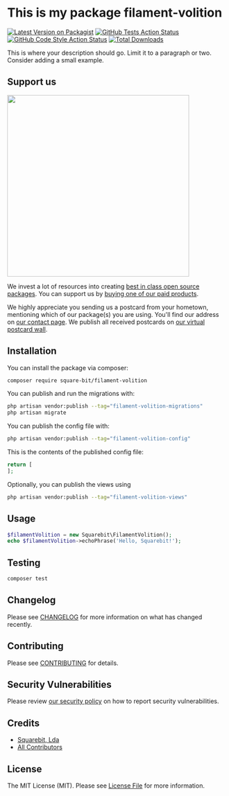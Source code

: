 # This is my package filament-volition

[![Latest Version on Packagist](https://img.shields.io/packagist/v/square-bit/filament-volition.svg?style=flat-square)](https://packagist.org/packages/square-bit/filament-volition)
[![GitHub Tests Action Status](https://img.shields.io/github/actions/workflow/status/square-bit/filament-volition/run-tests.yml?branch=main&label=tests&style=flat-square)](https://github.com/square-bit/filament-volition/actions?query=workflow%3Arun-tests+branch%3Amain)
[![GitHub Code Style Action Status](https://img.shields.io/github/actions/workflow/status/square-bit/filament-volition/fix-php-code-style-issues.yml?branch=main&label=code%20style&style=flat-square)](https://github.com/square-bit/filament-volition/actions?query=workflow%3A"Fix+PHP+code+style+issues"+branch%3Amain)
[![Total Downloads](https://img.shields.io/packagist/dt/square-bit/filament-volition.svg?style=flat-square)](https://packagist.org/packages/square-bit/filament-volition)

This is where your description should go. Limit it to a paragraph or two. Consider adding a small example.

## Support us

[<img src="https://github-ads.s3.eu-central-1.amazonaws.com/filament-volition.jpg?t=1" width="419px" />](https://spatie.be/github-ad-click/filament-volition)

We invest a lot of resources into creating [best in class open source packages](https://spatie.be/open-source). You can support us by [buying one of our paid products](https://spatie.be/open-source/support-us).

We highly appreciate you sending us a postcard from your hometown, mentioning which of our package(s) you are using. You'll find our address on [our contact page](https://spatie.be/about-us). We publish all received postcards on [our virtual postcard wall](https://spatie.be/open-source/postcards).

## Installation

You can install the package via composer:

```bash
composer require square-bit/filament-volition
```

You can publish and run the migrations with:

```bash
php artisan vendor:publish --tag="filament-volition-migrations"
php artisan migrate
```

You can publish the config file with:

```bash
php artisan vendor:publish --tag="filament-volition-config"
```

This is the contents of the published config file:

```php
return [
];
```

Optionally, you can publish the views using

```bash
php artisan vendor:publish --tag="filament-volition-views"
```

## Usage

```php
$filamentVolition = new Squarebit\FilamentVolition();
echo $filamentVolition->echoPhrase('Hello, Squarebit!');
```

## Testing

```bash
composer test
```

## Changelog

Please see [CHANGELOG](CHANGELOG.md) for more information on what has changed recently.

## Contributing

Please see [CONTRIBUTING](CONTRIBUTING.md) for details.

## Security Vulnerabilities

Please review [our security policy](../../security/policy) on how to report security vulnerabilities.

## Credits

- [Squarebit, Lda](https://github.com/square-bit)
- [All Contributors](../../contributors)

## License

The MIT License (MIT). Please see [License File](LICENSE.md) for more information.

